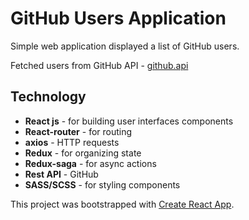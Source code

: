 # GitHub Users Application
Simple web application displayed a list of GitHub users. 

Fetched users from GitHub API - [github.api](https://developer.github.com/v3/)

## Technology
* **React js** - for building user interfaces components
* **React-router** - for routing
* **axios** - HTTP requests
* **Redux** - for organizing state
* **Redux-saga** - for async actions
* **Rest API** - GitHub
* **SASS/SCSS** - for styling components


This project was bootstrapped with [Create React App](https://github.com/facebook/create-react-app).

